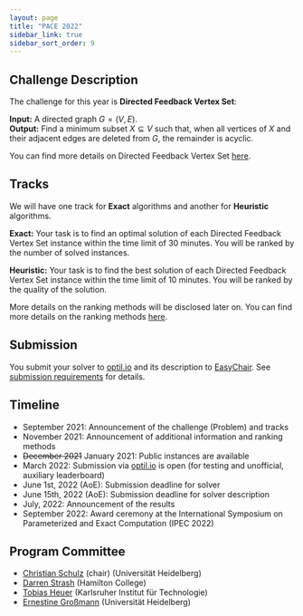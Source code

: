 ```yaml
---
layout: page
title: "PACE 2022"
sidebar_link: true
sidebar_sort_order: 9
---
```

## Challenge Description

The challenge for this year is **Directed Feedback Vertex Set**:

**Input:** A directed graph $G = (V, E)$. <br/>
**Output:** Find a minimum subset $X \subseteq V$ such that, when all vertices of $X$ and their adjacent edges are deleted from $G$, the remainder is acyclic.


You can find more details on Directed Feedback Vertex Set [here](directed-fvs/).

## Tracks

We will have one track for **Exact** algorithms and another for **Heuristic** algorithms.

**Exact:**
Your task is to find an optimal solution of each Directed Feedback Vertex Set instance within the time limit of 30 minutes.
You will be ranked by the number of solved instances.

**Heuristic:**
Your task is to find the best solution of each Directed Feedback Vertex Set instance within the time limit of 10 minutes.
You will be ranked by the quality of the solution.

More details on the ranking methods will be disclosed later on.
You can find more details on the ranking methods [here](tracks/).

## Submission

You submit your solver to [optil.io](https://optil.io/) and its description to [EasyChair](https://easychair.org/conferences/?conf=pace2022).
See [submission requirements](submissions/) for details.

## Timeline

- September 2021: Announcement of the challenge (Problem) and tracks
- November 2021: Announcement of additional information and ranking methods
- ~~December 2021~~ January 2021: Public instances are available
- March 2022: Submission via [optil.io](https://optil.io/) is open (for testing and unofficial, auxiliary leaderboard)
- June 1st, 2022 (AoE): Submission deadline for solver
- June 15th, 2022 (AoE): Submission deadline for solver description
- July, 2022: Announcement of the results
- September 2022: Award ceremony at the International Symposium on Parameterized and Exact Computation (IPEC 2022) 


## Program Committee

- [Christian Schulz](https://schulzchristian.github.io/) (chair) (Universität Heidelberg)
- [Darren Strash](https://darrenstrash.github.io/) (Hamilton College)
- [Tobias Heuer](https://algo2.iti.kit.edu/heuer.php) (Karlsruher Institut für Technologie)
- [Ernestine Großmann](https://ae.ifi.uni-heidelberg.de/ernestine.html) (Universität Heidelberg)
